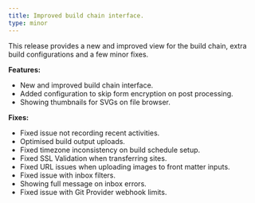 ```yaml
---
title: Improved build chain interface.
type: minor
---
```


This release provides a new and improved view for the build chain, extra build configurations and a few minor fixes.

**Features:**

* New and improved build chain interface.
* Added configuration to skip form encryption on post processing.
* Showing thumbnails for SVGs on file browser.

**Fixes:**

* Fixed issue not recording recent activities.
* Optimised build output uploads.
* Fixed timezone inconsistency on build schedule setup.
* Fixed SSL Validation when transferring sites.
* Fixed URL issues when uploading images to front matter inputs.
* Fixed issue with inbox filters.
* Showing full message on inbox errors.
* Fixed issue with Git Provider webhook limits.